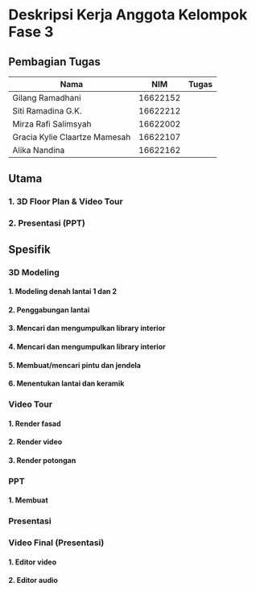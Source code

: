 # Deskripsi Kerja Anggota Kelompok Fase 3

## Pembagian Tugas
| Nama | NIM | Tugas |
| ---- | --- | ----- |
| Gilang Ramadhani | 16622152 | |
| Siti Ramadina G.K. | 16622212 | |
| Mirza Rafi Salimsyah | 16622002 | |
| Gracia Kylie Claartze Mamesah | 16622107 | |
| Alika Nandina | 16622162 | |

## Utama
### 1. 3D Floor Plan & Video Tour
### 2. Presentasi (PPT)

## Spesifik
### 3D Modeling
#### 1. Modeling denah lantai 1 dan 2
#### 2. Penggabungan lantai
#### 3. Mencari dan mengumpulkan library interior
#### 4. Mencari dan mengumpulkan library interior
#### 5. Membuat/mencari pintu dan jendela
#### 6. Menentukan lantai dan keramik

### Video Tour 
#### 1. Render fasad
#### 2. Render video
#### 3. Render potongan

### PPT
#### 1. Membuat

### Presentasi
####

### Video Final (Presentasi)
#### 1. Editor video
#### 2. Editor audio

